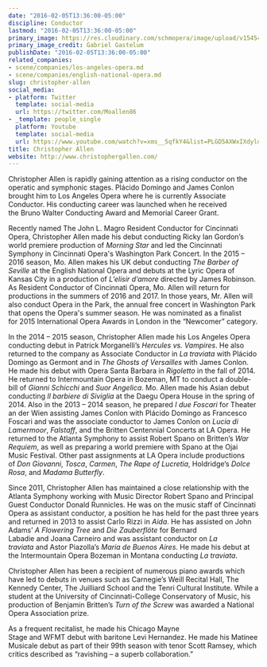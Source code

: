 ```yaml
---
date: "2016-02-05T13:36:00-05:00"
discipline: Conductor
lastmod: "2016-02-05T13:36:00-05:00"
primary_image: https://res.cloudinary.com/schmopera/image/upload/v1545409169/media/webhook-uploads/1454697098493/ChristopherAllen_GabrielGastelum1---Square.jpg.jpg
primary_image_credit: Gabriel Gastelum
publishDate: "2016-02-05T13:36:00-05:00"
related_companies:
- scene/companies/los-angeles-opera.md
- scene/companies/english-national-opera.md
slug: christopher-allen
social_media:
- platform: Twitter
  template: social-media
  url: https://twitter.com/Moallen86
- _template: people_single
  platform: Youtube
  template: social-media
  url: https://www.youtube.com/watch?v=xms__5qfkY4&list=PLGD5AXWxIXdylqX9dAfAuYDBT3fX-5T49
title: Christopher Allen
website: http://www.christophergallen.com/
---
```


Christopher Allen is rapidly gaining attention as a rising conductor on the operatic and symphonic stages. Plácido Domingo and James Conlon brought him to Los Angeles Opera where he is currently Associate Conductor. His conducting career was launched when he received the Bruno Walter Conducting Award and Memorial Career Grant.

Recently named The John L. Magro Resident Conductor for Cincinnati Opera, Christopher Allen made his debut conducting Ricky Ian Gordon’s world premiere production of *Morning Star* and led the Cincinnati Symphony in Cincinnati Opera's Washington Park Concert. In the 2015 – 2016 season, Mo. Allen makes his UK debut conducting *The Barber of Seville* at the English National Opera and debuts at the Lyric Opera of Kansas City in a production of *L’elisir d’amore* directed by James Robinson. As Resident Conductor of Cincinnati Opera, Mo. Allen will return for productions in the summers of 2016 and 2017. In those years, Mr. Allen will also conduct Opera in the Park, the annual free concert in Washington Park that opens the Opera's summer season. He was nominated as a finalist for 2015 International Opera Awards in London in the “Newcomer” category.

In the 2014 – 2015 season, Christopher Allen made his Los Angeles Opera conducting debut in Patrick Morganelli’s *Hercules vs. Vampires*. He also returned to the company as Associate Conductor in *La traviata* with Plácido Domingo as Germont and in *The Ghosts of Versailles* with James Conlon. He made his debut with Opera Santa Barbara in *Rigoletto* in the fall of 2014. He returned to Intermountain Opera in Bozeman, MT to conduct a double-bill of *Gianni Schicchi* and *Suor Angelica*. Mo. Allen made his Asian debut conducting *Il barbiere di Siviglia* at the Daegu Opera House in the spring of 2014. Also in the 2013 – 2014 season, he prepared *I due Foscari* for Theater an der Wien assisting James Conlon with Plácido Domingo as Francesco Foscari and was the associate conductor to James Conlon on *Lucia di Lamermoor*, *Falstaff*, and the Britten Centennial Concerts at LA Opera. He returned to the Atlanta Symphony to assist Robert Spano on Britten’s *War Requiem*, as well as preparing a world premiere with Spano at the Ojai Music Festival. Other past assignments at LA Opera include productions of *Don Giovanni*, *Tosca*, *Carmen*, *The Rape of Lucretia*, Holdridge’s *Dolce Rosa*, and *Madama Butterfly*. 

Since 2011, Christopher Allen has maintained a close relationship with the Atlanta Symphony working with Music Director Robert Spano and Principal Guest Conductor Donald Runnicles. He was on the music staff of Cincinnati Opera as assistant conductor, a position he has held for the past three years and returned in 2013 to assist Carlo Rizzi in *Aida*. He has assisted on John Adams’ *A Flowering Tree* and *Die Zauberflöte* for Bernard Labadie and Joana Carneiro and was assistant conductor on *La traviata* and Astor Piazolla’s *Maria de Buenos Aires*. He made his debut at the Intermountain Opera Bozeman in Montana conducting *La traviata*.

Christopher Allen has been a recipient of numerous piano awards which have led to debuts in venues such as Carnegie’s Weill Recital Hall, The Kennedy Center, The Juilliard School and the Tenri Cultural Institute. While a student at the University of Cincinnati-College Conservatory of Music, his production of Benjamin Britten’s *Turn of the Screw* was awarded a National Opera Association prize. 

As a frequent recitalist, he made his Chicago Mayne Stage and WFMT debut with baritone Levi Hernandez. He made his Matinee Musicale debut as part of their 99th season with tenor Scott Ramsey, which critics described as “ravishing – a superb collaboration.”
